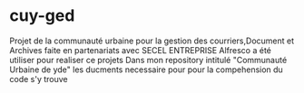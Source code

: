 # cuy-ged
Projet de la communauté urbaine pour la gestion des courriers,Document et Archives faite en partenariats avec SECEL ENTREPRISE
Alfresco a été utiliser pour realiser ce projets 
Dans mon repository intitulé "Communauté Urbaine de yde" les ducments necessaire pour pour la compehension du code s'y trouve 
